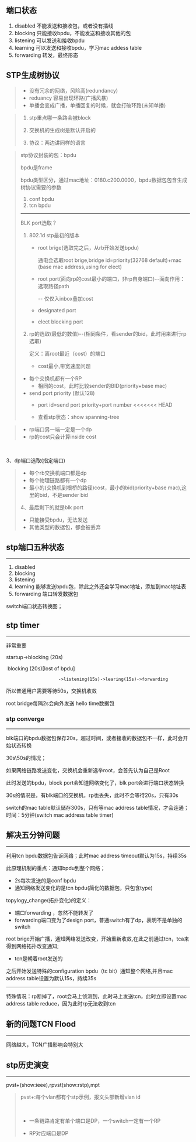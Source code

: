 ## 端口状态

1. disabled 不能发送和接收包，或者没有插线
2. blocking 只能接收bpdu，不能发送和接收其他的包
3. listening  可以发送和接收bpdu
4. learning  可以发送和接收bpdu，学习mac addess table
5. forwarding 转发，最终形态



## STP生成树协议

> - 没有冗余的网络，风险高(redundancy)
> - reduancy 容易出现环路(广播风暴)
> - 单播会变成广播，单播回复的时候，就会打破环路(未知单播)



> 1. stp重点哪一条路会被block
>
> 2. 交换机的生成树是默认开启的
>
> 3. 协议：两边讲同样的语言



> stp协议封装的包：bpdu
>
> bpdu是frame
>
> bpdu类型区分，通过mac地址：0180.c200.0000，bpdu数据包包含生成树协议需要的参数
>
> 1. conf bpdu
> 2. tcn bpdu
>
> ---
>
> BLK port选取？
>
> 1. 802.1d stp最初的版本
>
>    - root brige(选取完之后，从rb开始发送bpdu)
>
>      通电会选取root brige,bridge id=priority(32768 default)+mac (base mac address,using for elect)
>
>    - root port(面向rp的cost最小的端口，非rp自身端口)--面向作用：选取路径path
>
>      -- 仅仅入inbox叠加cost
>
>    - designated port
>
>    - elect blocking port
>
> 2. rp的选取(最低的数值)--(相同条件，看sender的bid，此时用来进行rp选取)
>
>       定义：离root最近（cost）的端口
>
>    - cost最小,带宽速度问题
> - 每个交换机都有一个RP
>    - 相同的cost，此时比较sender的BID(priority+base mac)
> - send port priority (默认128)
>    - port id=send port priority+port number
      <<<<<<< HEAD
>
>    - 查看stp状态：show spanning-tree
>    

>    - rp端口另一端一定是一个dp
> - rp的cost只会计算inside cost
>
> 


​                  

3、dp端口选取(指定端口)

> - 每个rb交换机端口都是dp
> - 每个物理链路都有一个dp
> - 最小的(交换机到根桥的路径)cost，最小的bid(priority+base mac),这里的bid，不是sender bid
>
> 4、最后剩下的就是blk port
>
> - 只能接受bpdu，无法发送
> - 其他类型的数据包，都会被丢弃



## stp端口五种状态

---

1. disabled
2. blocking
3. listening
4. learning 能够发送bpdu包，除此之外还会学习mac地址，添加到mac地址表
5. forwarding 端口转发数据包

switch端口状态转换图；



## stp timer

---

非常重要

startup->blocking (20s)

​			 blocking (20s)[lost of bpdu]

  						->listening(15s)->learing(15s)->forwarding

所以普通用户需要等待50s，交换机收敛

root bridge每隔2s会向外发送 hello time数据包

### stp converge

---

blk端口的bpdu数据包保存20s，超过时间，或者接收的数据包不一样，此时会开始状态转换

30s\50s的情况；

如果网络链路发送变化，交换机会重新选举root，会首先认为自己是Root

此时发送的bpdu，block port会知道网络变化了，blk port会进行端口状态转换



30s的情况是，有blk端口的交换机，rp也丢失，此时不会等待20s，只有30s

switch的mac table默认储存300s，只有等mac address table情况，才会连通；时间：5分钟(switch mac address table timer)



## 解决五分钟问题

---

利用tcn bpdu数据包告诉网络；此时mac address timeout默认为15s，持续35s

此原理机制的重点：通知bpdu到整个网络；

- 2s每次发送的是conf bpdu
- 通知网络发送变化的是tcn bpdu(简化的数据包，只包含type)

topylogy_change(拓扑变化)的定义：

- 端口forwarding ，忽然不能转发了
- forwarding端口变为了design port，普通switch有了dp，表明不是单独的switch

root brige开始广播，通知网络发送改变，开始重新收敛,在此之前通过tcn，tca来得到网络拓扑改变通知;

- tcn是朝着root发送的

之后开始发送特殊的configuration bpdu（tc bit）通知整个网络,并且mac address table设置为默认15s，持续35s

---

特殊情况：rp断掉了，root会马上侦测到，此时马上发送tcn，此时立即设置mac address table reduce，因为此时rp无法收到tcn



## 新的问题TCN Flood

---

网络越大，TCN广播影响会特别大



## stp历史演变

---

pvst+(show:ieee),rpvst(show:rstp),mpt

> pvst+:每个vlan都有个stp示例，报文头部新增vlan id
>
> ​	
>
> - 一条链路肯定有单个端口是DP，一个switch一定有一个RP
>
> - RP对应端口是DP

